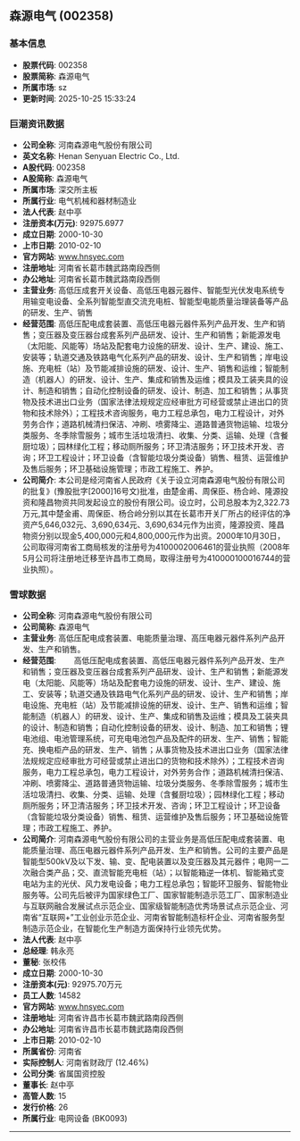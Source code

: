 ## 森源电气 (002358)

### 基本信息

- **股票代码**: 002358
- **股票简称**: 森源电气
- **所属市场**: sz
- **更新时间**: 2025-10-25 15:33:24

### 巨潮资讯数据

- **公司全称**: 河南森源电气股份有限公司
- **英文名称**: Henan Senyuan Electric Co., Ltd.
- **A股代码**: 002358
- **A股简称**: 森源电气
- **所属市场**: 深交所主板
- **所属行业**: 电气机械和器材制造业
- **法人代表**: 赵中亭
- **注册资本(万元)**: 92975.6977
- **成立日期**: 2000-10-30
- **上市日期**: 2010-02-10
- **官方网站**: www.hnsyec.com
- **注册地址**: 河南省长葛市魏武路南段西侧
- **办公地址**: 河南省长葛市魏武路南段西侧
- **主营业务**: 高低压成套开关设备、高低压电器元器件、智能型光伏发电系统专用输变电设备、全系列智能型直交流充电桩、智能型电能质量治理装备等产品的研发、生产、销售
- **经营范围**: 高低压配电成套装置、高低压电器元器件系列产品开发、生产和销售；变压器及变压器台成套系列产品研发、设计、生产和销售；新能源发电（太阳能、风能等）场站及配套电力设施的研发、设计、生产、建设、施工、安装等；轨道交通及铁路电气化系列产品的研发、设计、生产和销售；岸电设施、充电桩（站）及节能减排设施的研发、设计、生产、销售和运维；智能制造（机器人）的研发、设计、生产、集成和销售及运维；模具及工装夹具的设计、制造和销售；自动化控制设备的研发、设计、制造、加工和销售；从事货物及技术进出口业务（国家法律法规规定应经审批方可经营或禁止进出口的货物和技术除外）；工程技术咨询服务，电力工程总承包，电力工程设计，对外劳务合作；道路机械清扫保洁、冲刷、喷雾降尘、道路普通货物运输、垃圾分类服务、冬季除雪服务；城市生活垃圾清扫、收集、分类、运输、处理（含餐厨垃圾）；园林绿化工程；移动厕所服务；环卫清洁服务；环卫技术开发、咨询；环卫工程设计；环卫设备（含智能垃圾分类设备）销售、租赁、运营维护及售后服务；环卫基础设施管理；市政工程施工、养护。
- **公司简介**: 本公司是经河南省人民政府《关于设立河南森源电气股份有限公司的批复》(豫股批字[2000]16号文)批准，由楚金甫、周保臣、杨合岭、隆源投资和隆昌物资共同发起设立的股份有限公司。设立时，公司总股本为2,322.73万元,其中楚金甫、周保臣、杨合岭分别以其在长葛市开关厂所占的经评估的净资产5,646,032元、3,690,634元、3,690,634元作为出资，隆源投资、隆昌物资分别以现金5,400,000元和4,800,000元作为出资。2000年10月30日，公司取得河南省工商局核发的注册号为4100002006461的营业执照（2008年5月公司将注册地迁移至许昌市工商局，取得注册号为410000100016744的营业执照）。

### 雪球数据

- **公司全称**: 河南森源电气股份有限公司
- **公司简称**: 森源电气
- **主营业务**: 高低压配电成套装置、电能质量治理、高压电器元器件系列产品开发、生产和销售。
- **经营范围**: 　　高低压配电成套装置、高低压电器元器件系列产品开发、生产和销售；变压器及变压器台成套系列产品研发、设计、生产和销售；新能源发电（太阳能、风能等）场站及配套电力设施的研发、设计、生产、建设、施工、安装等；轨道交通及铁路电气化系列产品的研发、设计、生产和销售；岸电设施、充电桩（站）及节能减排设施的研发、设计、生产、销售和运维；智能制造（机器人）的研发、设计、生产、集成和销售及运维；模具及工装夹具的设计、制造和销售；自动化控制设备的研发、设计、制造、加工和销售；锂电池组、电池管理系统，可充电电池包产品及配件的研发、生产、销售；智能充、换电柜产品的研发、生产、销售；从事货物及技术进出口业务（国家法律法规规定应经审批方可经营或禁止进出口的货物和技术除外）；工程技术咨询服务，电力工程总承包，电力工程设计，对外劳务合作；道路机械清扫保洁、冲刷、喷雾降尘、道路普通货物运输、垃圾分类服务、冬季除雪服务；城市生活垃圾清扫、收集、分类、运输、处理（含餐厨垃圾）；园林绿化工程；移动厕所服务；环卫清洁服务；环卫技术开发、咨询；环卫工程设计；环卫设备（含智能垃圾分类设备）销售、租赁、运营维护及售后服务；环卫基础设施管理；市政工程施工、养护。
- **公司简介**: 河南森源电气股份有限公司的主营业务是高低压配电成套装置、电能质量治理、高压电器元器件系列产品开发、生产和销售。公司的主要产品是智能型500kV及以下发、输、变、配电装置以及变压器及其元器件；电网一二次融合类产品；交、直流智能充电桩（站）；以智能箱逆一体机、智能箱式变电站为主的光伏、风力发电设备；电力工程总承包；智能环卫服务、智能物业服务等。公司先后被评为国家绿色工厂、国家智能制造示范工厂、国家制造业与互联网融合发展试点示范企业、国家级智能制造优秀场景试点示范企业、河南省“互联网+”工业创业示范企业、河南省智能制造标杆企业、河南省服务型制造示范企业，在智能化生产制造方面保持行业领先优势。
- **法人代表**: 赵中亭
- **总经理**: 韩永亮
- **董秘**: 张校伟
- **成立日期**: 2000-10-30
- **注册资本(元)**: 92975.70万元
- **员工人数**: 14582
- **官方网站**: www.hnsyec.com
- **注册地址**: 河南省许昌市长葛市魏武路南段西侧
- **办公地址**: 河南省许昌市长葛市魏武路南段西侧
- **上市日期**: 2010-02-10
- **所属省份**: 河南省
- **实际控制人**: 河南省财政厅 (12.46%)
- **公司分类**: 省属国资控股
- **董事长**: 赵中亭
- **高管人数**: 15
- **发行价格**: 26
- **所属行业**: 电网设备 (BK0093)

---